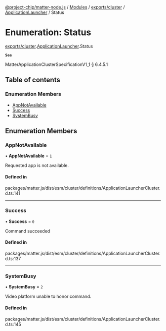 [@project-chip/matter-node.js](../README.md) / [Modules](../modules.md) / [exports/cluster](../modules/exports_cluster.md) / [ApplicationLauncher](../modules/exports_cluster.ApplicationLauncher.md) / Status

# Enumeration: Status

[exports/cluster](../modules/exports_cluster.md).[ApplicationLauncher](../modules/exports_cluster.ApplicationLauncher.md).Status

**`See`**

MatterApplicationClusterSpecificationV1_1 § 6.4.5.1

## Table of contents

### Enumeration Members

- [AppNotAvailable](exports_cluster.ApplicationLauncher.Status.md#appnotavailable)
- [Success](exports_cluster.ApplicationLauncher.Status.md#success)
- [SystemBusy](exports_cluster.ApplicationLauncher.Status.md#systembusy)

## Enumeration Members

### AppNotAvailable

• **AppNotAvailable** = ``1``

Requested app is not available.

#### Defined in

packages/matter.js/dist/esm/cluster/definitions/ApplicationLauncherCluster.d.ts:141

___

### Success

• **Success** = ``0``

Command succeeded

#### Defined in

packages/matter.js/dist/esm/cluster/definitions/ApplicationLauncherCluster.d.ts:137

___

### SystemBusy

• **SystemBusy** = ``2``

Video platform unable to honor command.

#### Defined in

packages/matter.js/dist/esm/cluster/definitions/ApplicationLauncherCluster.d.ts:145
